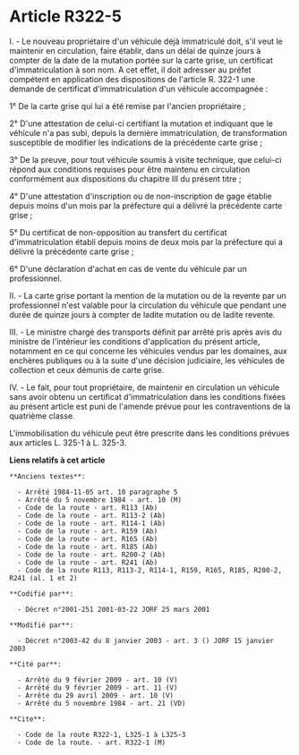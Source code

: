 # Article R322-5

I. - Le nouveau propriétaire d'un véhicule déjà immatriculé doit, s'il veut le maintenir en circulation, faire établir, dans
un délai de quinze jours à compter de la date de la mutation portée sur la carte grise, un certificat d'immatriculation à son
nom. A cet effet, il doit adresser au préfet compétent en application des dispositions de l'article R. 322-1 une demande de
certificat d'immatriculation d'un véhicule accompagnée :

1° De la carte grise qui lui a été remise par l'ancien propriétaire ;

2° D'une attestation de celui-ci certifiant la mutation et indiquant que le véhicule n'a pas subi, depuis la dernière
immatriculation, de transformation susceptible de modifier les indications de la précédente carte grise ;

3° De la preuve, pour tout véhicule soumis à visite technique, que celui-ci répond aux conditions requises pour être maintenu
en circulation conformément aux dispositions du chapitre III du présent titre ;

4° D'une attestation d'inscription ou de non-inscription de gage établie depuis moins d'un mois par la préfecture qui a
délivré la précédente carte grise ;

5° Du certificat de non-opposition au transfert du certificat d'immatriculation établi depuis moins de deux mois par la
préfecture qui a délivré la précédente carte grise ;

6° D'une déclaration d'achat en cas de vente du véhicule par un professionnel.

II. - La carte grise portant la mention de la mutation ou de la revente par un professionnel n'est valable pour la
circulation du véhicule que pendant une durée de quinze jours à compter de ladite mutation ou de ladite revente.

III. - Le ministre chargé des transports définit par arrêté pris après avis du ministre de l'intérieur les conditions
d'application du présent article, notamment en ce qui concerne les véhicules vendus par les domaines, aux enchères publiques
ou à la suite d'une décision judiciaire, les véhicules de collection et ceux démunis de carte grise.

IV. - Le fait, pour tout propriétaire, de maintenir en circulation un véhicule sans avoir obtenu un certificat
d'immatriculation dans les conditions fixées au présent article est puni de l'amende prévue pour les contraventions de la
quatrième classe.

L'immobilisation du véhicule peut être prescrite dans les conditions prévues aux articles L. 325-1 à L. 325-3.

**Liens relatifs à cet article**

	**Anciens textes**:

	  - Arrêté 1984-11-05 art. 10 paragraphe 5
	  - Arrêté du 5 novembre 1984 - art. 10 (M)
	  - Code de la route - art. R113 (Ab)
	  - Code de la route - art. R113-2 (Ab)
	  - Code de la route - art. R114-1 (Ab)
	  - Code de la route - art. R159 (Ab)
	  - Code de la route - art. R165 (Ab)
	  - Code de la route - art. R185 (Ab)
	  - Code de la route - art. R200-2 (Ab)
	  - Code de la route - art. R241 (Ab)
	  - Code de la route R113, R113-2, R114-1, R159, R165, R185, R200-2, R241 (al. 1 et 2)

	**Codifié par**:

	  - Décret n°2001-251 2001-03-22 JORF 25 mars 2001

	**Modifié par**:

	  - Décret n°2003-42 du 8 janvier 2003 - art. 3 () JORF 15 janvier 2003

	**Cité par**:

	  - Arrêté du 9 février 2009 - art. 10 (V)
	  - Arrêté du 9 février 2009 - art. 11 (V)
	  - Arrêté du 29 avril 2009 - art. 10 (V)
	  - Arrêté du 5 novembre 1984 - art. 21 (VD)

	**Cite**:

	  - Code de la route R322-1, L325-1 à L325-3
	  - Code de la route. - art. R322-1 (M)
